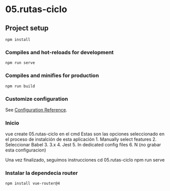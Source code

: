 # 05.rutas-ciclo

## Project setup
```
npm install
```

### Compiles and hot-reloads for development
```
npm run serve
```

### Compiles and minifies for production
```
npm run build
```

### Customize configuration
See [Configuration Reference](https://cli.vuejs.org/config/).


### Inicio
vue create 05.rutas-ciclo en el cmd
Estas son las opciones seleccionado en el proceso de instalción de esta aplicación
    1. Manually select features
    2. Seleccionar Babel
    3. 3.x
    4. Jest
    5. In dedicated config files
    6. N (no grabar esta configuracion)

Una vez finalizado, seguimos instrucciones
    cd 05.rutas-ciclo
    npm run serve

### Instalar la dependecia router
    npm install vue-router@4